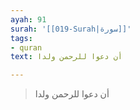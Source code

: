 ```yaml
---
ayah: 91
surah: '[[019-Surah|سورة]]'
tags:
- quran
text: أن دعوا للرحمن ولدا

---
```

> أن دعوا للرحمن ولدا
